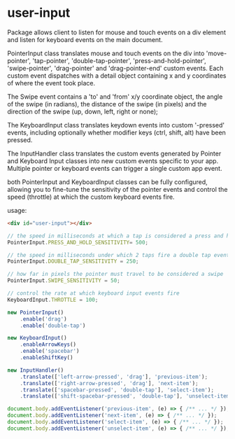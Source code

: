# user-input

Package allows client to listen for mouse and touch events on a div element and listen for keyboard events on the main document.

PointerInput class translates mouse and touch events on the div into 'move-pointer', 'tap-pointer', 'double-tap-pointer', 'press-and-hold-pointer', 'swipe-pointer', 'drag-pointer' and 'drag-pointer-end' custom events.  Each custom event dispatches with a detail object containing x and y coordinates of where the event took place.

The Swipe event contains a 'to' and 'from' x/y coordinate object, the angle of the swipe (in radians), the distance of the swipe (in pixels) and the direction of the swipe (up, down, left, right or none);

The KeyboardInput class translates keydown events into custom '<key>-pressed' events, including optionally whether modifier keys (ctrl, shift, alt) have been pressed.

The InputHandler class translates the custom events generated by Pointer and Keyboard Input classes into new custom events specific to your app.  Multiple pointer or keyboard events can trigger a single custom app event.

both PointerInput and KeyboardInput classes can be fully configured, allowing you to fine-tune the sensitivity of the pointer events and control the speed (throttle) at which the custom keyboard events fire.

usage:

```html
<div id="user-input"></div>
```

```javascript
// the speed in milliseconds at which a tap is considered a press and hold event
PointerInput.PRESS_AND_HOLD_SENSITIVITY= 500;

// the speed in milliseconds under which 2 taps fire a double tap event
PointerInput.DOUBLE_TAP_SENSITIVITY = 250;

// how far in pixels the pointer must travel to be considered a swipe
PointerInput.SWIPE_SENSITIVITY = 50;

// control the rate at which keyboard input events fire
KeyboardInput.THROTTLE = 100;

new PointerInput()
    .enable('drag')
    .enable('double-tap')

new KeyboardInput()
    .enableArrowKeys()
    .enable('spacebar')
    .enableShiftKey()

new InputHandler()
    .translate(['left-arrow-pressed', 'drag'], 'previous-item');
    .translate(['right-arrow-pressed', 'drag'], 'next-item');
    .translate(['spacebar-pressed', 'double-tap'], 'select-item');
    .translate(['shift-spacebar-pressed', 'double-tap'], 'unselect-item');

document.body.addEventListener('previous-item', (e) => { /** ... */ });
document.body.addEventListener('next-item', (e) => { /** ... */ });
document.body.addEventListener('select-item', (e) => { /** ... */ });
document.body.addEventListener('unselect-item', (e) => { /** ... */ });

```
